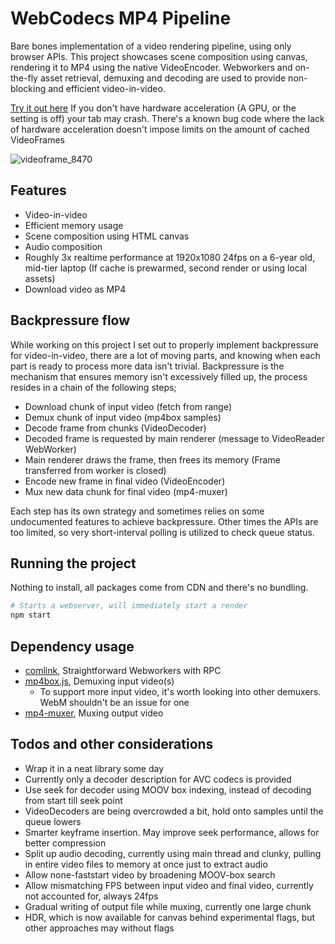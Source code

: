 # WebCodecs MP4 Pipeline

Bare bones implementation of a video rendering pipeline, using only browser APIs.
This project showcases scene composition using canvas, rendering it to MP4 using the native VideoEncoder.
Webworkers and on-the-fly asset retrieval, demuxing and decoding are used to provide non-blocking and efficient video-in-video. 

[Try it out here](https://mat-thieu.github.io/webcodecs-mp4-pipeline/) If you don't have hardware acceleration (A GPU, or the setting is off) your tab may crash. There's a known bug code where the lack of hardware acceleration doesn't impose limits on the amount of cached VideoFrames

![videoframe_8470](https://github.com/user-attachments/assets/32ddd225-0bb8-4e3d-a82e-c841a3a78b2d)

## Features

- Video-in-video
- Efficient memory usage
- Scene composition using HTML canvas
- Audio composition
- Roughly 3x realtime performance at 1920x1080 24fps on a 6-year old, mid-tier laptop (If cache is prewarmed, second render or using local assets)
- Download video as MP4

## Backpressure flow

While working on this project I set out to properly implement backpressure for video-in-video, there are a lot of moving parts, and knowing when each part is ready to process more data isn't trivial. Backpressure is the mechanism that ensures memory isn't excessively filled up, the process resides in a chain of the following steps;

- Download chunk of input video (fetch from range)
- Demux chunk of input video (mp4box samples)
- Decode frame from chunks (VideoDecoder)
- Decoded frame is requested by main renderer (message to VideoReader WebWorker)
- Main renderer draws the frame, then frees its memory (Frame transferred from worker is closed)
- Encode new frame in final video (VideoEncoder)
- Mux new data chunk for final video (mp4-muxer)

Each step has its own strategy and sometimes relies on some undocumented features to achieve backpressure. Other times the APIs are too limited, so very short-interval polling is utilized to check queue status.

## Running the project

Nothing to install, all packages come from CDN and there's no bundling.

```bash
# Starts a webserver, will immediately start a render
npm start
```

## Dependency usage 

- [comlink](https://github.com/GoogleChromeLabs/comlink), Straightforward Webworkers with RPC
- [mp4box.js](https://github.com/gpac/mp4box.js/), Demuxing input video(s)
  - To support more input video, it's worth looking into other demuxers. WebM shouldn't be an issue for one
- [mp4-muxer](https://github.com/Vanilagy/mp4-muxer), Muxing output video

## Todos and other considerations

- Wrap it in a neat library some day
- Currently only a decoder description for AVC codecs is provided
- Use seek for decoder using MOOV box indexing, instead of decoding from start till seek point
- VideoDecoders are being overcrowded a bit, hold onto samples until the queue lowers
- Smarter keyframe insertion. May improve seek performance, allows for better compression
- Split up audio decoding, currently using main thread and clunky, pulling in entire video files to memory at once just to extract audio
- Allow none-faststart video by broadening MOOV-box search
- Allow mismatching FPS between input video and final video, currently not accounted for, always 24fps
- Gradual writing of output file while muxing, currently one large chunk
- HDR, which is now available for canvas behind experimental flags, but other approaches may without flags

